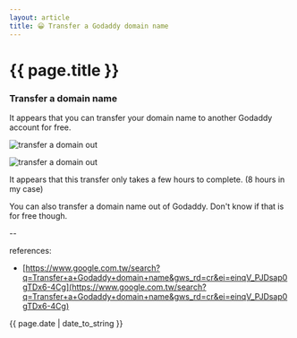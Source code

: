 ```yaml
---
layout: article
title: 😀 Transfer a Godaddy domain name
---
```

# {{ page.title }}

### Transfer a domain name

It appears that you can transfer your domain name to another Godaddy account for free.

![transfer a domain out](http://i.stack.imgur.com/rsCEg.png)

![transfer a domain out](http://i.stack.imgur.com/7EMvK.png)

It appears that this transfer only takes a few hours to complete. (8 hours in my case)

You can also transfer a domain name out of Godaddy. Don't know if that is for free though.


--

references:

* [https://www.google.com.tw/search?q=Transfer+a+Godaddy+domain+name&gws_rd=cr&ei=einqV_PJDsap0gTDx6-4Cg](https://www.google.com.tw/search?q=Transfer+a+Godaddy+domain+name&gws_rd=cr&ei=einqV_PJDsap0gTDx6-4Cg)

{{ page.date | date_to_string }}
